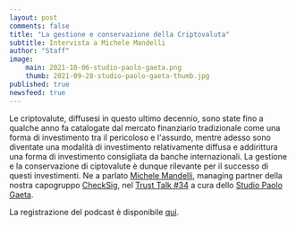 ```yaml
---
layout: post
comments: false
title: "La gestione e conservazione della Criptovaluta"
subtitle: Intervista a Michele Mandelli
author: "Staff"
image:
    main: 2021-10-06-studio-paolo-gaeta.png
    thumb: 2021-09-28-studio-paolo-gaeta-thumb.jpg
published: true
newsfeed: true
---
```


Le criptovalute, diffusesi in questo ultimo decennio, sono state fino a qualche anno fa catalogate dal mercato finanziario tradizionale come una forma di investimento tra il pericoloso e l'assurdo, mentre adesso sono diventate una modalità di investimento relativamente diffusa e addirittura una forma di investimento consigliata da banche internazionali. La gestione e la conservazione di ciptovalute è dunque rilevante per il successo di questi investimenti. Ne a parlato [Michele Mandelli](https://ametrano.net/), managing partner della nostra capogruppo [CheckSig](https://checksig.io/), nel [Trust Talk #34](https://www.studiogaeta.com/it/dettaglio_news.aspx?iddettaglio=339&myband=1) a cura dello [Studio Paolo Gaeta](https://www.studiogaeta.com/it/).

La registrazione del podcast è disponibile [qui](https://www.studiogaeta.com/it/dettaglio_news.aspx?iddettaglio=339&myband=1).
